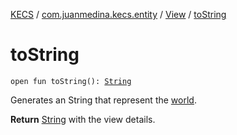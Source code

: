 [KECS](../../index.md) / [com.juanmedina.kecs.entity](../index.md) / [View](index.md) / [toString](./to-string.md)

# toString

`open fun toString(): `[`String`](https://kotlinlang.org/api/latest/jvm/stdlib/kotlin/-string/index.html)

Generates an String that represent the [world](index.md).

**Return**
[String](https://kotlinlang.org/api/latest/jvm/stdlib/kotlin/-string/index.html) with the view details.

